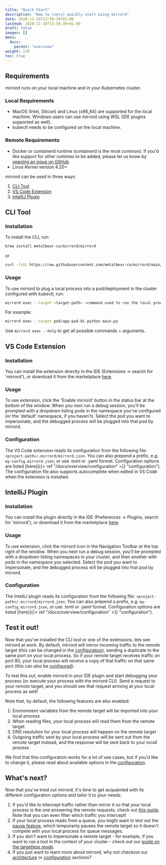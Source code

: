 ```yaml
---
title: "Quick Start"
description: "How to (very) quickly start using mirrord"
date: 2020-11-16T13:59:39+01:00
lastmod: 2020-11-16T13:59:39+01:00
draft: false
images: []
menu:
  docs:
    parent: "overview"
weight: 110
toc: true
---
```


## Requirements

mirrord runs on your local machine and in your Kubernetes cluster.

### Local Requirements

- MacOS (Intel, Silicon) and Linux (x86_64) are supported for the local machine. Windows users can use mirrord using WSL (IDE plugins supported as well).
- kubectl needs to be configured on the local machine.

### Remote Requirements

- Docker or containerd runtime (containerd is the most common). If you'd like support for other runtimes to be added, please let us know by [opening an issue on GitHub](https://github.com/metalbear-co/mirrord/issues/new?assignees=&labels=enhancement&template=feature_request.md).
- Linux Kernel version 4.20+

mirrord can be used in three ways:

1. [CLI Tool](#cli-tool)
2. [VS Code Extension](#vs-code-extension)
3. [IntelliJ Plugin](#intellij-plugin)

## CLI Tool

### Installation

To install the CLI, run:

```bash
brew install metalbear-co/mirrord/mirrord
```
or
```bash
curl -fsSL https://raw.githubusercontent.com/metalbear-co/mirrord/main/scripts/install.sh | bash
```

### Usage

To use mirrord to plug a local process into a pod/deployment in the cluster configured with kubectl, run:

```bash
mirrord exec --target <target-path> <command used to run the local process>
```

For example:

```bash
mirrord exec --target pod/app-pod-01 python main.py
```

Use `mirrord exec --help` to get all possible commands + arguments.


## VS Code Extension

### Installation

You can install the extension directly in the IDE (Extensions -> search for 'mirrord'), or download it from the marketplace [here](https://marketplace.visualstudio.com/items?itemName=MetalBear.mirrord).

### Usage

To use extension, click the 'Enable mirrord' button in the status bar at the bottom of the window. When you next run a debug session, you'll be prompted with a dropdown listing pods in the namespace you've configured (or the 'default' namespace, if you haven't). Select the pod you want to impersonate, and the debugged process will be plugged into that pod by mirrord.

### Configuration

The VS Code extension reads its configuration from the following file: `<project-path>/.mirrord/mirrord.json`. You can also prepend a prefix, e.g. `my-config.mirrord.json`, or use .toml or .yaml format.
Configuration options are listed [here]({{< ref "/docs/overview/configuration" >}} "configuration"). The configuration file also supports autocomplete when edited in VS Code when the extension is installed.

## IntelliJ Plugin

### Installation

You can install the plugin directly in the IDE (Preferences -> Plugins, search for 'mirrord'), or download it from the marketplace [here](https://plugins.jetbrains.com/plugin/19772-mirrord).

### Usage

To use extension, click the mirrord icon in the Navigation Toolbar at the top right of the window. When you next run a debug session, you'll be prompted with a dropdown listing namespaces in your cluster, and then another with pods in the namespace you selected. Select the pod you want to impersonate, and the debugged process will be plugged into that pod by mirrord.

### Configuration

The IntelliJ plugin reads its configuration from the following file: `<project-path>/.mirrord/mirrord.json`. You can also prepend a prefix, e.g. `my-config.mirrord.json`, or use .toml or .yaml format.
Configuration options are listed [here]({{< ref "/docs/overview/configuration" >}} "configuration").


## Test it out!
Now that you've installed the CLI tool or one of the extensions, lets see mirrord at work. By default, mirrord will mirror incoming traffic to the remote target (this can be changed in the [configuration](/docs/overview/configuration/#feature-network-incoming-mode)), sending a duplicate to the same port on your local process. So if your remote target receives traffic on port 80, your local process will receive a copy of that traffic on that same port (this can also be [configured](/docs/overview/configuration/#feature-network-incoming-port_mapping)). 

To test this out, enable mirrord in your IDE plugin and start debugging your process (or execute your process with the mirrord CLI). Send a request to your remote target, and you should see that request arriving at your local process as well!

Note that, by default, the following features are also enabled: 
1. Environment variables from the remote target will be imported into your local process
2. When reading files, your local process will read them from the remote target
3. DNS resolution for your local process will happen on the remote target
4. Outgoing traffic sent by your local process will be sent out from the remote target instead, and the response will be sent back to your locall process

We find that this configuration works for a lot of use cases, but if you'd like to change it, please read about available options in the [configuration](/docs/overview/configuration/).

## What's next?
Now that you've tried out mirrord, it's time to get acquainted with its different configuration options and tailor it to your needs:
1. If you'd like to intercept traffic rather than mirror it so that your local process is the one answering the remote requests, check out [this guide](/docs/guides/steal/). Note that you can even filter which traffic you intercept!
2. If your local process reads from a queue, you might want to test out the [pause feature](/docs/guides/pause/), which temporarily pauses the remote target so it doesn't compete with your local process for queue messages.
3. If you don't want to impersonate a remote target - for example, if you want to run a tool in the context of your cluster - check out our [guide on the targetless mode](/docs/guides/targetless/).
4. If you just want to learn more about mirrord, why not checkout our [architecture](/docs/overview/architecture/) or [configuration](/docs/overview/configuration/) sections?
